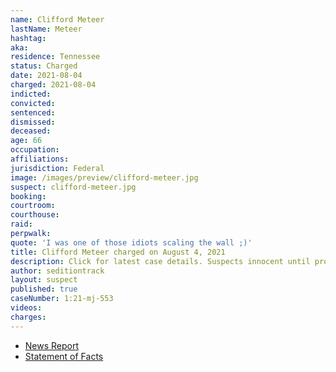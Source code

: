 ```yaml
---
name: Clifford Meteer
lastName: Meteer
hashtag:
aka:
residence: Tennessee
status: Charged
date: 2021-08-04
charged: 2021-08-04
indicted:
convicted:
sentenced:
dismissed:
deceased:
age: 66
occupation:
affiliations:
jurisdiction: Federal
image: /images/preview/clifford-meteer.jpg
suspect: clifford-meteer.jpg
booking:
courtroom:
courthouse:
raid:
perpwalk:
quote: 'I was one of those idiots scaling the wall ;)'
title: Clifford Meteer charged on August 4, 2021
description: Click for latest case details. Suspects innocent until proven guilty.
author: seditiontrack
layout: suspect
published: true
caseNumber: 1:21-mj-553
videos:
charges:
---
```

- [News Report](https://www.wbir.com/article/news/local/feds-knoxville-man-illegally-entered-us-capitol-during-jan-6-riot-carrying-stop-the-steal-sign/51-dd6de1e7-b014-4348-a1e1-89dc6e3c31e8)
- [Statement of Facts](https://www.justice.gov/usao-dc/case-multi-defendant/file/1423161/download)
